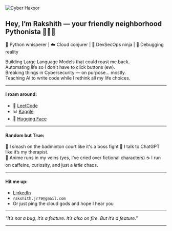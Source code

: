 ![Cyber Haxxor](assets/very_cool.png)

## Hey, I’m Rakshith — your friendly neighborhood Pythonista 👨‍💻🐍

🐍 Python whisperer | ☁️ Cloud conjurer | 🔐 DevSecOps ninja | 👾 Debugging reality  

Building Large Language Models that could roast me back.  
Automating life so I don't have to click buttons (ew).  
Breaking things in Cybersecurity — on purpose... mostly.  
Teaching AI to write code while I rethink all my life choices.

---

#### I roam around:
- 🧠 [LeetCode](https://leetcode.com/u/saitama_97/)
- 📊 [Kaggle](https://www.kaggle.com/saitama97)
- 🤗 [Hugging Face](https://huggingface.co/Saitamajr97)

---

#### Random but True:
🏸 I smash on the badminton court like it's a boss fight 
💬 I talk to ChatGPT like it’s my therapist.    
🎌 Anime runs in my veins (yes, I’ve cried over fictional characters) 
☕ I run on caffeine, curiosity, and just a *little* chaos.

---

#### Hit me up:
- [LinkedIn](https://www.linkedin.com/in/rakshith-j-r-98a41368/)
- `rakshith.jr79@gmail.com`
- Or just ping the cloud gods and hope I hear you

---

_"It’s not a bug, it’s a feature. It’s also on fire. But it’s a feature."_  

---
